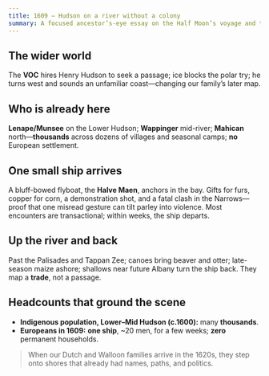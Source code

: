 ```yaml
---
title: 1609 — Hudson on a river without a colony
summary: A focused ancestor’s-eye essay on the Half Moon’s voyage and the peopled estuary it enters.
---
```


## The wider world
The **VOC** hires Henry Hudson to seek a passage; ice blocks the polar try; he turns west and sounds an unfamiliar coast—changing our family’s later map.

## Who is already here
**Lenape/Munsee** on the Lower Hudson; **Wappinger** mid-river; **Mahican** north—**thousands** across dozens of villages and seasonal camps; **no** European settlement.

## One small ship arrives
A bluff-bowed flyboat, the **Halve Maen**, anchors in the bay. Gifts for furs, copper for corn, a demonstration shot, and a fatal clash in the Narrows—proof that one misread gesture can tilt parley into violence. Most encounters are transactional; within weeks, the ship departs.

## Up the river and back
Past the Palisades and Tappan Zee; canoes bring beaver and otter; late-season maize ashore; shallows near future Albany turn the ship back. They map a **trade**, not a passage.

## Headcounts that ground the scene
- **Indigenous population, Lower–Mid Hudson (c.1600):** many **thousands**.  
- **Europeans in 1609:** **one ship**, ~20 men, for a few weeks; **zero** permanent households.

> When our Dutch and Walloon families arrive in the 1620s, they step onto shores that already had names, paths, and politics.
